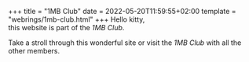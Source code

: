+++
title = "1MB Club"
date = 2022-05-20T11:59:55+02:00
template = "webrings/1mb-club.html"
+++
Hello kitty,  
this website is part of the *1MB Club*.

Take a stroll through this wonderful site or visit the *1MB Club* with all the other members.
